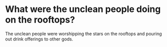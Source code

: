 # What were the unclean people doing on the rooftops?

The unclean people were worshipping the stars on the rooftops and pouring out drink offerings to other gods.
